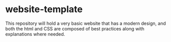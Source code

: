# website-template
This repository will hold a very basic website that has a modern design, and both the html and CSS are composed of best practices along with explanations where needed.
